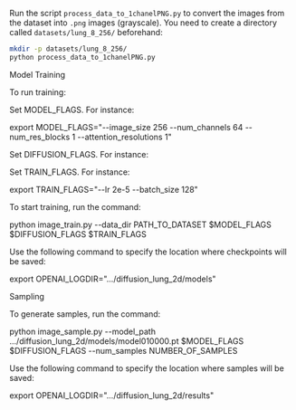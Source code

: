 
Run the script `process_data_to_1chanelPNG.py` to convert the images from the dataset into `.png` images (grayscale). You need to create a directory called `datasets/lung_8_256/` beforehand:

```bash
mkdir -p datasets/lung_8_256/
python process_data_to_1chanelPNG.py
```

Model Training

To run training:

Set MODEL_FLAGS. For instance:

export MODEL_FLAGS="--image_size 256 --num_channels 64 --num_res_blocks 1 --attention_resolutions 1"

Set DIFFUSION_FLAGS. For instance:

Set TRAIN_FLAGS. For instance:

export TRAIN_FLAGS="--lr 2e-5 --batch_size 128"

To start training, run the command:

python image_train.py --data_dir PATH_TO_DATASET $MODEL_FLAGS $DIFFUSION_FLAGS $TRAIN_FLAGS

Use the following command to specify the location where checkpoints will be saved:

export OPENAI_LOGDIR=".../diffusion_lung_2d/models"

Sampling

To generate samples, run the command:

python image_sample.py --model_path .../diffusion_lung_2d/models/model010000.pt $MODEL_FLAGS $DIFFUSION_FLAGS --num_samples NUMBER_OF_SAMPLES

Use the following command to specify the location where samples will be saved:

export OPENAI_LOGDIR=".../diffusion_lung_2d/results"
